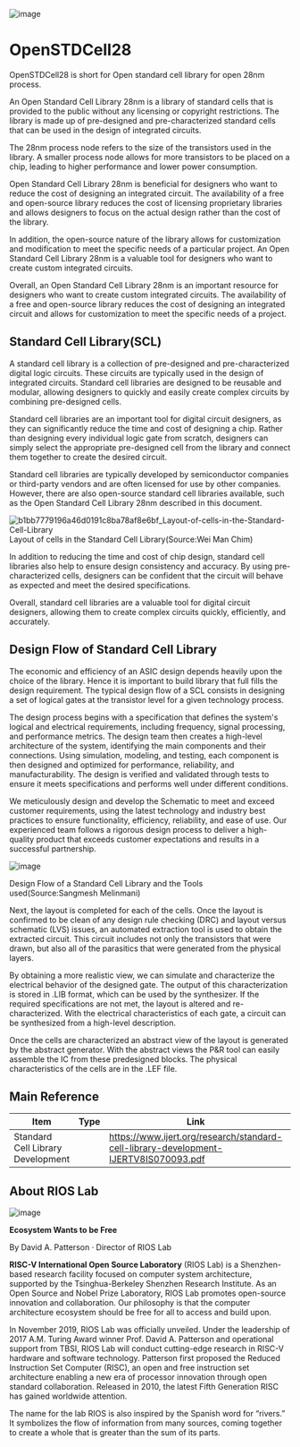 ![image](https://github.com/RIOSMPW/OpenSTDCell28/assets/100336131/902693d2-d390-476e-a3be-bf9a23f79c36)


# OpenSTDCell28

OpenSTDCell28 is short for Open standard cell library for open 28nm process.

An Open Standard Cell Library 28nm is a library of standard cells that is provided to the public without any licensing or copyright restrictions. The library is made up of pre-designed and pre-characterized standard cells that can be used in the design of integrated circuits.

The 28nm process node refers to the size of the transistors used in the library. A smaller process node allows for more transistors to be placed on a chip, leading to higher performance and lower power consumption.

Open Standard Cell Library 28nm is beneficial for designers who want to reduce the cost of designing an integrated circuit. The availability of a free and open-source library reduces the cost of licensing proprietary libraries and allows designers to focus on the actual design rather than the cost of the library.

In addition, the open-source nature of the library allows for customization and modification to meet the specific needs of a particular project. An Open Standard Cell Library 28nm is a valuable tool for designers who want to create custom integrated circuits.

Overall, an Open Standard Cell Library 28nm is an important resource for designers who want to create custom integrated circuits. The availability of a free and open-source library reduces the cost of designing an integrated circuit and allows for customization to meet the specific needs of a project.

## Standard Cell Library(SCL)

A standard cell library is a collection of pre-designed and pre-characterized digital logic circuits. These circuits are typically used in the design of integrated circuits. Standard cell libraries are designed to be reusable and modular, allowing designers to quickly and easily create complex circuits by combining pre-designed cells.

Standard cell libraries are an important tool for digital circuit designers, as they can significantly reduce the time and cost of designing a chip. Rather than designing every individual logic gate from scratch, designers can simply select the appropriate pre-designed cell from the library and connect them together to create the desired circuit.

Standard cell libraries are typically developed by semiconductor companies or third-party vendors and are often licensed for use by other companies. However, there are also open-source standard cell libraries available, such as the Open Standard Cell Library 28nm described in this document.

![b1bb7779196a46d0191c8ba78af8e6bf_Layout-of-cells-in-the-Standard-Cell-Library](https://github.com/RIOSMPW/OpenSTDCell28/assets/100336131/d5cb76f5-faf4-42b2-8e6c-a684dfbabf02)
Layout of cells in the Standard Cell Library(Source:Wei Man Chim)

In addition to reducing the time and cost of chip design, standard cell libraries also help to ensure design consistency and accuracy. By using pre-characterized cells, designers can be confident that the circuit will behave as expected and meet the desired specifications.

Overall, standard cell libraries are a valuable tool for digital circuit designers, allowing them to create complex circuits quickly, efficiently, and accurately.

## Design Flow of Standard Cell Library

The economic and efficiency of an ASIC design depends heavily upon the choice of the library. Hence it is important to build library that full fills the design requirement. The typical design flow of a SCL consists in designing a set of logical gates at the transistor level for a given technology process.

The design process begins with a specification that defines the system's logical and electrical requirements, including frequency, signal processing, and performance metrics. The design team then creates a high-level architecture of the system, identifying the main components and their connections. Using simulation, modeling, and testing, each component is then designed and optimized for performance, reliability, and manufacturability. The design is verified and validated through tests to ensure it meets specifications and performs well under different conditions.

We meticulously design and develop the Schematic to meet and exceed customer requirements, using the latest technology and industry best practices to ensure functionality, efficiency, reliability, and ease of use. Our experienced team follows a rigorous design process to deliver a high-quality product that exceeds customer expectations and results in a successful partnership.



![image](https://github.com/RIOSMPW/OpenSTDCell28/assets/100336131/d4420266-bcc5-4ea5-bad4-e631fc643caa)

Design Flow of a Standard Cell Library and the Tools used(Source:Sangmesh Melinmani)

Next, the layout is completed for each of the cells. Once the layout is confirmed to be clean of any design rule checking (DRC) and layout versus schematic (LVS) issues, an automated extraction tool is used to obtain the extracted circuit. This circuit includes not only the transistors that were drawn, but also all of the parasitics that were generated from the physical layers.

By obtaining a more realistic view, we can simulate and characterize the electrical behavior of the designed gate. The output of this characterization is stored in .LIB format, which can be used by the synthesizer. If the required specifications are not met, the layout is altered and re-characterized. With the electrical characteristics of each gate, a circuit can be synthesized from a high-level description.

Once the cells are characterized an abstract view of the layout is generated by the abstract generator. With the abstract views the P&R tool can easily assemble the IC from these predesigned blocks. The physical characteristics of the cells are in the .LEF file.

## Main Reference
| Item	| Type	| Link	| Comment |
|------|--------|--------|--------|
| Standard Cell Library Development  |     | https://www.ijert.org/research/standard-cell-library-development-IJERTV8IS070093.pdf|    |


## About RIOS Lab

![image](https://github.com/riosmpw/OpenRPDK28/assets/109063674/6aae13c6-50a5-40c3-9a4e-ed4c79d41c20)


**Ecosystem Wants to be Free**

By David A. Patterson · Director of RIOS Lab

**RISC-V International Open Source Laboratory** (RIOS Lab) is a Shenzhen-based research facility focused on computer system architecture, supported by the Tsinghua-Berkeley Shenzhen Research Institute. As an Open Source and Nobel Prize Laboratory, RIOS Lab promotes open-source innovation and collaboration. Our philosophy is that the computer architecture ecosystem should be free for all to access and build upon.

In November 2019, RIOS Lab was officially unveiled. Under the leadership of 2017 A.M. Turing Award winner Prof. David A. Patterson and operational support from TBSI,  RIOS Lab will conduct cutting-edge research in RISC-V hardware and software technology. Patterson first proposed the Reduced Instruction Set Computer (RISC), an open and free instruction set architecture enabling a new era of processor innovation through open standard collaboration. Released in 2010, the latest Fifth Generation RISC has gained worldwide attention.

The name for the lab RIOS is also inspired by the Spanish word for “rivers.” It symbolizes the flow of information from many sources, coming together to create a whole that is greater than the sum of its parts.


